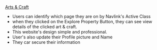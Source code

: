 [Arts & Craft](https://arts-and-craft-6d550.web.app/)
- Users can identify which page they are on by Navlink's Active Class
- when they clicked on the Explore Property Button, they can see view details of the clicked art & craft.
- This website's design simple and professional.
- User's also update their Profile picture and Name
- They car secure their information
